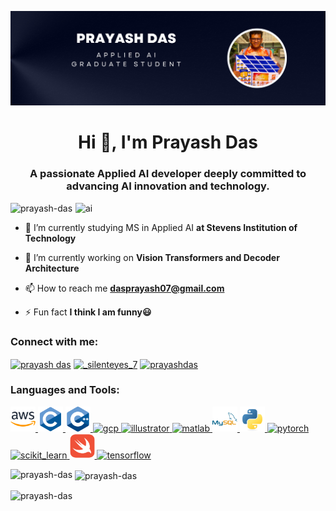 ![logo](https://github.com/Prayash-Das/Prayash-Das/blob/main/Banner_2.png)
<h1 align="center">Hi 👋, I'm Prayash Das</h1>
<h3 align="center">A passionate Applied AI developer deeply committed to advancing AI innovation and technology.</h3>

<img align="right" alt="ai" width="400" src="https://miro.medium.com/v2/resize:fit:1400/1*wJt3v7Gs46uticTUj4y9zg.gif">

<p align="left"> <img src="https://komarev.com/ghpvc/?username=prayash-das&label=Profile%20views&color=0e75b6&style=flat" alt="prayash-das" /> </p>

- 🔭 I’m currently studying MS in Applied AI **at Stevens Institution of Technology**

- 🌱 I’m currently working on **Vision Transformers and Decoder Architecture**

- 📫 How to reach me **dasprayash07@gmail.com**

- ⚡ Fun fact **I think I am funny😃**

<h3 align="left">Connect with me:</h3>
<p align="left">
<a href="https://linkedin.com/in/prayashdas/" target="blank"><img align="center" src="https://raw.githubusercontent.com/rahuldkjain/github-profile-readme-generator/master/src/images/icons/Social/linked-in-alt.svg" alt="prayash das" height="30" width="40" /></a>
<a href="https://instagram.com/_silenteyes_7/" target="blank"><img align="center" src="https://raw.githubusercontent.com/rahuldkjain/github-profile-readme-generator/master/src/images/icons/Social/instagram.svg" alt="_silenteyes_7" height="30" width="40" /></a>
<a href="https://www.hackerrank.com/prayashdas/" target="blank"><img align="center" src="https://raw.githubusercontent.com/rahuldkjain/github-profile-readme-generator/master/src/images/icons/Social/hackerrank.svg" alt="prayashdas" height="30" width="40" /></a>
</p>

<h3 align="left">Languages and Tools:</h3>
<p align="left"> <a href="https://aws.amazon.com" target="_blank" rel="noreferrer"> <img src="https://raw.githubusercontent.com/devicons/devicon/master/icons/amazonwebservices/amazonwebservices-original-wordmark.svg" alt="aws" width="40" height="40"/> </a> <a href="https://www.cprogramming.com/" target="_blank" rel="noreferrer"> <img src="https://raw.githubusercontent.com/devicons/devicon/master/icons/c/c-original.svg" alt="c" width="40" height="40"/> </a> <a href="https://www.w3schools.com/cpp/" target="_blank" rel="noreferrer"> <img src="https://raw.githubusercontent.com/devicons/devicon/master/icons/cplusplus/cplusplus-original.svg" alt="cplusplus" width="40" height="40"/> </a> <a href="https://cloud.google.com" target="_blank" rel="noreferrer"> <img src="https://www.vectorlogo.zone/logos/google_cloud/google_cloud-icon.svg" alt="gcp" width="40" height="40"/> </a> <a href="https://www.adobe.com/in/products/illustrator.html" target="_blank" rel="noreferrer"> <img src="https://www.vectorlogo.zone/logos/adobe_illustrator/adobe_illustrator-icon.svg" alt="illustrator" width="40" height="40"/> </a> <a href="https://www.mathworks.com/" target="_blank" rel="noreferrer"> <img src="https://upload.wikimedia.org/wikipedia/commons/2/21/Matlab_Logo.png" alt="matlab" width="40" height="40"/> </a> <a href="https://www.mysql.com/" target="_blank" rel="noreferrer"> <img src="https://raw.githubusercontent.com/devicons/devicon/master/icons/mysql/mysql-original-wordmark.svg" alt="mysql" width="40" height="40"/> </a> <a href="https://www.python.org" target="_blank" rel="noreferrer"> <img src="https://raw.githubusercontent.com/devicons/devicon/master/icons/python/python-original.svg" alt="python" width="40" height="40"/> </a> <a href="https://pytorch.org/" target="_blank" rel="noreferrer"> <img src="https://www.vectorlogo.zone/logos/pytorch/pytorch-icon.svg" alt="pytorch" width="40" height="40"/> </a> <a href="https://scikit-learn.org/" target="_blank" rel="noreferrer"> <img src="https://upload.wikimedia.org/wikipedia/commons/0/05/Scikit_learn_logo_small.svg" alt="scikit_learn" width="40" height="40"/> </a> <a href="https://developer.apple.com/swift/" target="_blank" rel="noreferrer"> <img src="https://raw.githubusercontent.com/devicons/devicon/master/icons/swift/swift-original.svg" alt="swift" width="40" height="40"/> </a> <a href="https://www.tensorflow.org" target="_blank" rel="noreferrer"> <img src="https://www.vectorlogo.zone/logos/tensorflow/tensorflow-icon.svg" alt="tensorflow" width="40" height="40"/> </a> </p>

<p><img align="left" src="https://github-readme-stats.vercel.app/api/top-langs?username=prayash-das&show_icons=true&locale=en&layout=compact" alt="prayash-das" /></p>

<p>&nbsp;<img align="center" src="https://github-readme-stats.vercel.app/api?username=prayash-das&show_icons=true&locale=en" alt="prayash-das" /></p>

<p><img align="center" src="https://github-readme-streak-stats.herokuapp.com/?user=prayash-das&" alt="prayash-das" /></p>
